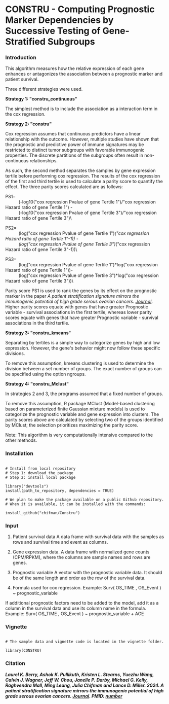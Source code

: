 # CONSTRU - Computing Prognostic Marker Dependencies by Successive Testing of Gene-Stratified Subgroups

### Introduction

This algorithm measures how the relative expression of each gene enhances or antagonizes the association between a prognostic marker and patient survival.

Three different strategies were used.

**Strategy 1: "constru_continuous"**

The simplest method is to include the association as a interaction term in the cox regression. 

**Strategy 2: "constru"**

Cox regression assumes that continuous predictors have a linear relationship with the outcome. However, multiple studies have shown that the prognostic and predictive power of immune signatures may be restricted to distinct tumor subgroups with favorable immunogenic properties. The discrete partitions of the subgroups often result in non-continuous relationships.

As such, the second method separates the samples by gene expression tertile before performing cox regression. The results of the cox regression of the first and third tertile is used to calculate a parity score to quantify the effect. The three parity scores calculated are as follows:

PS1=\
      (-log10("cox regression Pvalue of gene Tertile 1")/"cox regression Hazard ratio of gene Tertile 1") - \
      (-log10("cox regression Pvalue of gene Tertile 3")/"cox regression Hazard ratio of gene Tertile 3")\
 
PS2=\
      (log("cox regression Pvalue of gene Tertile 1")*("cox regression Hazard ratio of gene Tertile 1"-1)) - \
      (log("cox regression Pvalue of gene Tertile 3")*("cox regression Hazard ratio of gene Tertile 3"-1))\
 
PS3= \
      (log("cox regression Pvalue of gene Tertile 1")*log("cox regression Hazard ratio of gene Tertile 1"))- \
      (log("cox regression Pvalue of gene Tertile 3")*log("cox regression Hazard ratio of gene Tertile 3"))\
 
Parity score PS1 is used to rank the genes by its effect on the prognostic marker in the paper _A patient stratification signature mirrors the immunogenic potential of high grade serous ovarian cancers. [Journal](link)_. Higher parity scores equate with genes that have greater Prognostic variable - survival associations in the first tertile, whereas lower parity scores equate with genes that have greater Prognostic variable - survival associations in the third tertile.

**Strategy 3: "constru_kmeans"**

Separating by tertiles is a simple way to categorize genes by high and low expression. However, the gene's behavior might now follow these specific divisions. 

To remove this assumption, kmeans clustering is used to determine the division between a set number of groups. The exact number of groups can be specified using the option ngroups.

**Strategy 4: "constru_Mclust"**

In strategies 2 and 3, the programs assumed that a fixed number of groups.

To remove this assumption, R package MClust (Model-based clustering based on parameterized finite Gaussian mixture models) is used to categorize the prognostic variable and gene expression into clusters. The parity scores above are calculated by selecting two of the groups identified by MClust; the selection prioritizes maximizing the parity score. 

Note: This algorithm is very computationally intensive compared to the other methods.

### Installation

```{r}

# Install from local repository
# Step 1: download the package
# Step 2: install local package

library("devtools")
install(path_to_repository, dependencies = TRUE)

# We plan to make the package available on a public Github repository.
# When it is available, it can be installed with the commands:

install_github("chifman/Constru")

```

### Input

1. Patient survival data
    A data frame with survival data with the samples as rows and survival time and event as columns.

2. Gene expression data. 
    A data frame with normalized gene counts (CPM/RPKM), where the columns are sample names and rows are genes.

3. Prognostic variable
    A vector with the prognostic variable data. It should be of the same length and order as the row of the survival data.

4. Formula used for cox regression. Example: 
    Surv( OS_TIME , OS_Event ) ~ prognostic_variable 

If additional prognostic factors need to be added to the model, add it as a column in the survival data and use its column name in the formula. Example:
    Surv( OS_TIME , OS_Event ) ~ prognostic_variable + AGE 

### Vignette

```{r}

# The sample data and vignette code is located in the vignette folder. 

library(CONSTRU)

```

### Citation

**_Laurel K. Berry, Ashok K. Pullikuth, Kristen L. Stearns, Yuezhu Wang, Calvin J. Wagner, Jeff W. Chou, Janelle P. Darby, Michael G. Kelly, Raghvendra Mall, Ming Leung, Julia Chifman and Lance D. Miller. 2024. A patient stratification signature mirrors the immunogenic potential of high grade serous ovarian cancers. [Journal](link). PMID: [number](link)_**

